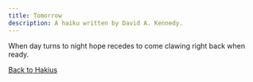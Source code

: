 ```yaml
---
title: Tomorrow
description: A haiku written by David A. Kennedy.
---
```


When day turns to night
hope recedes to come clawing
right back when ready.

[Back to Hakius](/haikus/)
